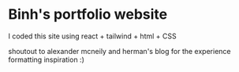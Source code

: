 # Binh's portfolio website

I coded this site using react + tailwind + html + CSS

shoutout to alexander mcneily and herman's blog for the experience formatting inspiration :)
